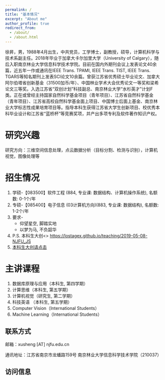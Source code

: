 ```yaml
---
permalink: /
title: "基本情况"
excerpt: "About me"
author_profile: true
redirect_from: 
  - /about/
  - /about.html
---
```


徐昇，男，1988年4月出生，中共党员，工学博士，副教授，硕导，计算机科学与技术系副主任。2018年毕业于加拿大卡尔加里大学（University of Calgary），随后入职南京林业大学信息科学技术学院。目前在国内外期刊会议上发表论文40余篇，近五年一作或通讯在IEEE Trans. TPAMI, IEEE Trans. TIST, IEEE Trans. TGARS等知名期刊上发表SCI论文10余篇。曾获江苏省优秀硕士毕业论文、加拿大阿尔伯塔省创新基金（31500加币/年）、中国林业学术大会优秀论文一等奖和梁希论文三等奖。入选江苏省“双创计划”科技副总、南京林业大学“水杉英才”计划F类。正在或曾经主持国家自然科学基金项目（青年项目）、江苏省自然科学基金（青年项目）、江苏省高校自然科学基金面上项目、中国博士后面上基金、南京林业大学标志性成果培育项目等。指导本科生获得江苏省大学生创新项目、校优秀本科毕业设计和江苏省“蓝桥杯”等竞赛奖项，并产出多项专利及软件著作知识产权。

研究兴趣
======
研究方向：三维空间信息处理，点云数据分析（目标分割、检测与识别），计算机视觉，图像处理等

招生情况
======
1. 学硕-【083500】软件工程 (884, 专业课: 数据结构、计算机操作系统), 名额数: 0-1个/年
2. 专硕-【085400】电子信息 (03计算机方向)(883, 专业课: 数据结构), 名额数: 1-2个/年
3. 要求-
      * 仰望星空, 脚踏实地
      * 以梦为马, 不负韶华
4. P.S. 本科生大创<> https://lostagex.github.io/teaching/2019-05-08-NJFU_JS
5. <a href="https://lostagex.github.io/teaching/2019-05-08-NJFU_JS" >本科生大创请点击</a>


主讲课程
======
1. 数据库原理与应用（本科生, 第四学期）
1. 计算思维（本科生, 第五学期）
1. 计算机视觉（研究生, 第二学期）
1. 科技英语 （本科生, 第五学期）
1. Computer Vision（International Students）
1. Machine Learning（International Students）

联系方式
------
邮箱：xusheng [AT] njfu.edu.cn

通讯地址：江苏省南京市龙蟠路159号 南京林业大学信息科学技术学院（210037）

访问信息
------
<script type="text/javascript" src="//rf.revolvermaps.com/0/0/8.js?i=5m78af7xipq&amp;m=0&amp;c=ff0000&amp;cr1=ffffff&amp;f=times_new_roman&amp;l=33" async="async"></script>